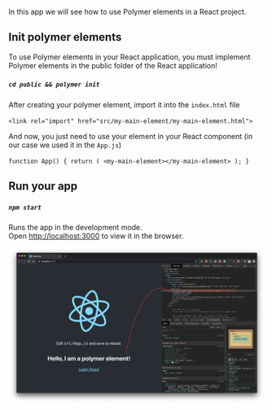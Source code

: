 In this app we will see how to use Polymer elements in a React project.

## Init polymer elements

To use Polymer elements in your React application, you must implement Polymer elements in the public folder of the React application!

##### `cd public && polymer init`

After creating your polymer element, import it into the `index.html` file

`<link rel="import" href="src/my-main-element/my-main-element.html">`

And now, you just need to use your element in your React component (in our case we used it in the `App.js`)

`function App() { return ( <my-main-element></my-main-element> ); }`

## Run your app

##### `npm start`

Runs the app in the development mode.<br />
Open [http://localhost:3000](http://localhost:3000) to view it in the browser.

![app](/demo-image.png)
